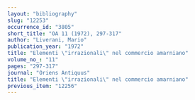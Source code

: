 ```yaml
---
layout: "bibliography"
slug: "12253"
occurrence_id: "3805"
short_title: "OA 11 (1972), 297-317"
author: "Liverani, Mario"
publication_year: "1972"
title: "Elementi \"irrazionali\" nel commercio amarniano"
volume_no_: "11"
pages: "297-317"
journal: "Oriens Antiquus"
title: "Elementi \"irrazionali\" nel commercio amarniano"
previous_item: "12256"
---
```

